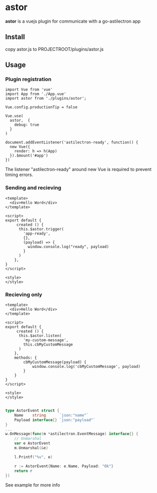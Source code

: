 # astor
**astor** is a vuejs plugin for communicate with a go-astilectron app

## Install
copy astor.js to PROJECTROOT/plugins/astor.js

## Usage

### Plugin registration

```vue
import Vue from 'vue'
import App from './App.vue'
import astor from './plugins/astor';

Vue.config.productionTip = false

Vue.use(
  astor,  {
    debug: true
  }
)

document.addEventListener('astilectron-ready', function() {
  new Vue({
    render: h => h(App)
  }).$mount('#app')
})
```

The listener "astilectron-ready" around new Vue is required to prevent timing errors.


### Sending and recieving

```vue
<template>
  <div>Hello Word</div>
</template>

<script>
export default {
     created () {
      this.$astor.trigger(
        'app-ready', 
        {}, 
        (payload) => {
          window.console.log("ready", payload)
        }
      )
    },
}
</script>

<style>
</style>
```

### Recieving only

```vue
<template>
  <div>Hello Word</div>
</template>

<script>
export default {
     created () {
      this.$astor.listen(
        'my-custom-message', 
        this.cbMyCustomMessage
      )
    },
    methods: {
        cbMyCustomMessage(payload) {
            window.console.log('cbMyCustomMessage', payload)
        }
    }
}
</script>

<style>
</style>
```

```go

type AstorEvent struct {
	Name    string      `json:"name"`
	Payload interface{} `json:"payload"`
}
...
w.OnMessage(func(m *astilectron.EventMessage) interface{} {
    // Unmarshal
    var e AstorEvent
    m.Unmarshal(&e)

    l.Printf("%v", e)

    r := AstorEvent{Name: e.Name, Payload: "Ok"}
    return r
})
```


See example for more info


